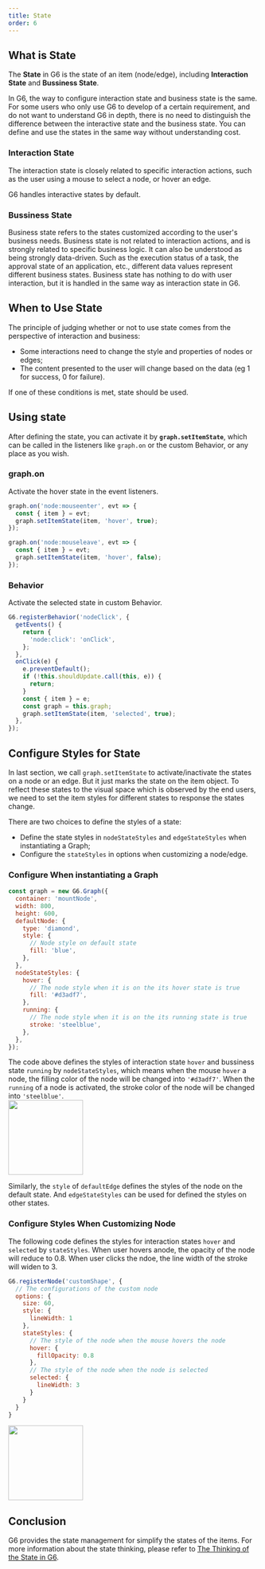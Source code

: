 ```yaml
---
title: State
order: 6
---
```


## What is State

The **State** in G6 is the state of an item (node/edge), including **Interaction State** and **Bussiness State**.

In G6, the way to configure interaction state and business state is the same. For some users who only use G6 to develop of a certain requirement, and do not want to understand G6 in depth, there is no need to distinguish the difference between the interactive state and the business state. You can define and use the states in the same way without understanding cost.

### Interaction State

The interaction state is closely related to specific interaction actions, such as the user using a mouse to select a node, or hover an edge.

G6 handles interactive states by default.

### Bussiness State

Business state refers to the states customized according to the user's business needs. Business state is not related to interaction actions, and is strongly related to specific business logic. It can also be understood as being strongly data-driven. Such as the execution status of a task, the approval state of an application, etc., different data values ​​represent different business states. Business state has nothing to do with user interaction, but it is handled in the same way as interaction state in G6.

## When to Use State

The principle of judging whether or not to use state comes from the perspective of interaction and business:

- Some interactions need to change the style and properties of nodes or edges;
- The content presented to the user will change based on the data (eg 1 for success, 0 for failure).

If one of these conditions is met, state should be used.

## Using state

After defining the state, you can activate it by **`graph.setItemState`**, which can be called in the listeners like `graph.on` or the custom Behavior, or any place as you wish.

### graph.on

Activate the hover state in the event listeners.

```javascript
graph.on('node:mouseenter', evt => {
  const { item } = evt;
  graph.setItemState(item, 'hover', true);
});

graph.on('node:mouseleave', evt => {
  const { item } = evt;
  graph.setItemState(item, 'hover', false);
});
```

### Behavior

Activate the selected state in custom Behavior.

```javascript
G6.registerBehavior('nodeClick', {
  getEvents() {
    return {
      'node:click': 'onClick',
    };
  },
  onClick(e) {
    e.preventDefault();
    if (!this.shouldUpdate.call(this, e)) {
      return;
    }
    const { item } = e;
    const graph = this.graph;
    graph.setItemState(item, 'selected', true);
  },
});
```

## Configure Styles for State

In last section, we call `graph.setItemState` to activate/inactivate the states on a node or an edge. But it just marks the state on the item object. To reflect these states to the visual space which is observed by the end users, we need to set the item styles for different states to response the states change.

There are two choices to define the styles of a state:

- Define the state styles in `nodeStateStyles` and `edgeStateStyles` when instantiating a Graph;
- Configure the `stateStyles` in options when customizing a node/edge.

### Configure When instantiating a Graph

```javascript
const graph = new G6.Graph({
  container: 'mountNode',
  width: 800,
  height: 600,
  defaultNode: {
    type: 'diamond',
    style: {
      // Node style on default state
      fill: 'blue',
    },
  },
  nodeStateStyles: {
    hover: {
      // The node style when it is on the its hover state is true
      fill: '#d3adf7',
    },
    running: {
      // The node style when it is on the its running state is true
      stroke: 'steelblue',
    },
  },
});
```

The code above defines the styles of interaction state `hover` and bussiness state `running` by `nodeStateStyles`, which means when the mouse `hover` a node, the filling color of the node will be changed into `'#d3adf7'`. When the `running` of a node is activated, the stroke color of the node will be changed into `'steelblue'`.<br /><img src='https://gw.alipayobjects.com/mdn/rms_f8c6a0/afts/img/A*Beu6QY_ETOgAAAAAAAAAAABkARQnAQ' width=150/>

Similarly, the `style` of `defaultEdge` defines the styles of the node on the default state. And `edgeStateStyles` can be used for defined the styles on other states.

### Configure Styles When Customizing Node

The following code defines the styles for interaction states `hover` and `selected` by `stateStyles`. When user hovers anode, the opacity of the node will reduce to 0.8. When user clicks the ndoe, the line width of the stroke will widen to 3.

```javascript
G6.registerNode('customShape', {
  // The configurations of the custom node
  options: {
    size: 60,
    style: {
      lineWidth: 1
    },
    stateStyles: {
      // The style of the node when the mouse hovers the node
      hover: {
        fillOpacity: 0.8
      },
      // The style of the node when the node is selected
      selected: {
        lineWidth: 3
      }
    }
  }
}
```

<img src='https://gw.alipayobjects.com/mdn/rms_f8c6a0/afts/img/A*1DFnTKfmfLcAAAAAAAAAAABkARQnAQ' width=150/>

## Conclusion

G6 provides the state management for simplify the states of the items. For more information about the state thinking, please refer to <a href='https://www.yuque.com/antv/g6/xiux28' target='_blank'>The Thinking of the State in G6</a>.
